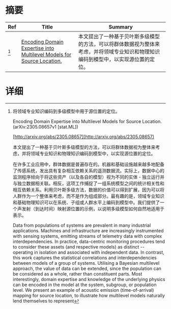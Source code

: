 # 摘要

| Ref | Title | Summary |
| --- | --- | --- |
| [^1] | [Encoding Domain Expertise into Multilevel Models for Source Location.](http://arxiv.org/abs/2305.08657) | 本文提出了一种基于贝叶斯多级模型的方法，可以将群体数据视为整体来考虑，并将领域专业知识和物理知识编码到模型中，以实现源位置的定位。 |

# 详细

[^1]: 将领域专业知识编码到多级模型中用于源位置的定位。

    Encoding Domain Expertise into Multilevel Models for Source Location. (arXiv:2305.08657v1 [stat.ML])

    [http://arxiv.org/abs/2305.08657](http://arxiv.org/abs/2305.08657)

    本文提出了一种基于贝叶斯多级模型的方法，可以将群体数据视为整体来考虑，并将领域专业知识和物理知识编码到模型中，以实现源位置的定位。

    

    在许多工业应用中，群体数据是普遍存在的。机器和基础设施越来越多地配备了传感系统，发出具有复杂相互依赖关系的遥测数据流。实际上，数据中心的监测程序倾向于将这些资产（以及各自的模型）视为不同的实体 - 独立运行并与独立数据相关联。相反，这项工作捕捉了一组系统模型之间的统计相关性和相互依赖关系。利用贝叶斯多级方法，数据的价值可以得到扩展，因为可以将人群作为一个整体来考虑，而不是作为组成部分。最有趣的是，领域专业知识和基础物理知识可以在系统、子组或人群水平上编码到模型中。我们提供了一个声发射（到达时间）映射源位置的示例，以说明多级模型如何自然地适用于表示。

    Data from populations of systems are prevalent in many industrial applications. Machines and infrastructure are increasingly instrumented with sensing systems, emitting streams of telemetry data with complex interdependencies. In practice, data-centric monitoring procedures tend to consider these assets (and respective models) as distinct -- operating in isolation and associated with independent data. In contrast, this work captures the statistical correlations and interdependencies between models of a group of systems. Utilising a Bayesian multilevel approach, the value of data can be extended, since the population can be considered as a whole, rather than constituent parts. Most interestingly, domain expertise and knowledge of the underlying physics can be encoded in the model at the system, subgroup, or population level. We present an example of acoustic emission (time-of-arrival) mapping for source location, to illustrate how multilevel models naturally lend themselves to represent
    

